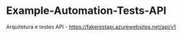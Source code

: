 # Example-Automation-Tests-API
Arquitetura e testes API - https://fakerestapi.azurewebsites.net/api/v1
